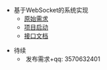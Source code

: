* 基于WebSocket的系统实现
  * [原始需求](req.md)
  * [项目启动](start.md)
  * [接口文档](inf.md)
  
    

+ 待续
  + ​	发布需求+qq: 3570632401

